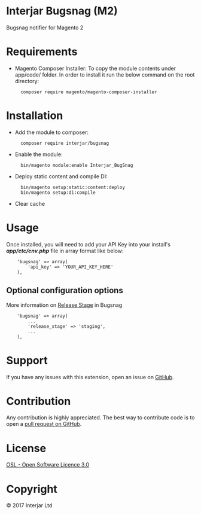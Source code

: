 # Interjar Bugsnag (M2)

Bugsnag notifier for Magento 2

# Requirements

- Magento Composer Installer: To copy the module contents under app/code/ folder.
In order to install it run the below command on the root directory:

        composer require magento/magento-composer-installer

# Installation

- Add the module to composer:

        composer require interjar/bugsnag

- Enable the module:

        bin/magento module:enable Interjar_BugSnag

- Deploy static content and compile DI:

        bin/magento setup:static:content:deploy
        bin/magento setup:di:compile

- Clear cache

# Usage

Once installed, you will need to add your API Key into your install's ***app/etc/env.php*** file in array format like below:

        'bugsnag' => array(
            'api_key' => 'YOUR_API_KEY_HERE'
        ),

## Optional configuration options

More information on [Release Stage](https://docs.bugsnag.com/platforms/php/other/configuration-options/#release-stage) in Bugsnag

        'bugsnag' => array(
            ...
            'release_stage' => 'staging',
            ...
        ),

# Support

If you have any issues with this extension, open an issue on [GitHub](https://github.com/Interjar/bugsnag-magento2/issues).

# Contribution

Any contribution is highly appreciated. The best way to contribute code is to open a [pull request on GitHub](https://help.github.com/articles/using-pull-requests).

# License

[OSL - Open Software Licence 3.0](http://opensource.org/licenses/osl-3.0.php)

# Copyright

&copy; 2017 Interjar Ltd
